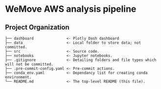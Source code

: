 # WeMove AWS analysis pipeline

## Project Organization

    ├── dashboard               <- Plotly Dash dashboard 
    ├── data                    <- Local folder to store data; not committed.
    ├── src                     <- Source code.
    ├── notebooks               <- Jupyter notebooks.
    ├── .gitignore              <- Detailing folders and file types which will not be committed.
    ├── .pre-commit-config.yaml <- Pre-commit actions.
    ├── conda_env.yaml          <- Dependancy list for creating conda environment.
    └── README.md               <- The top-level README (this file).

